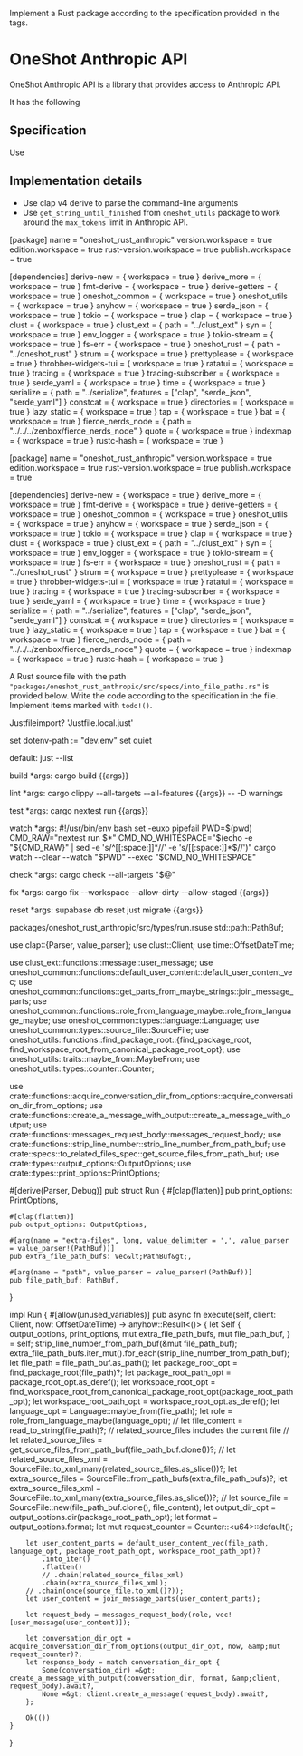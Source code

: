 Implement a Rust package according to the specification provided in the <readme> tags.


# OneShot Anthropic API

OneShot Anthropic API is a library that provides access to Anthropic API.

It has the following

## Specification

Use

## Implementation details

* Use clap v4 derive to parse the command-line arguments
* Use `get_string_until_finished` from `oneshot_utils` package to work around the `max_tokens` limit in Anthropic API.


[package]
name = "oneshot_rust_anthropic"
version.workspace = true
edition.workspace = true
rust-version.workspace = true
publish.workspace = true

[dependencies]
derive-new = { workspace = true }
derive_more = { workspace = true }
fmt-derive = { workspace = true }
derive-getters = { workspace = true }
oneshot_common = { workspace = true }
oneshot_utils = { workspace = true }
anyhow = { workspace = true }
serde_json = { workspace = true }
tokio = { workspace = true }
clap = { workspace = true }
clust = { workspace = true }
clust_ext = { path = "../clust_ext" }
syn = { workspace = true }
env_logger = { workspace = true }
tokio-stream = { workspace = true }
fs-err = { workspace = true }
oneshot_rust = { path = "../oneshot_rust" }
strum = { workspace = true }
prettyplease = { workspace = true }
throbber-widgets-tui = { workspace = true }
ratatui = { workspace = true }
tracing = { workspace = true }
tracing-subscriber = { workspace = true }
serde_yaml = { workspace = true }
time = { workspace = true }
serialize = { path = "../serialize", features = ["clap", "serde_json", "serde_yaml"] }
constcat = { workspace = true }
directories = { workspace = true }
lazy_static = { workspace = true }
tap = { workspace = true }
bat = { workspace = true }
fierce_nerds_node = { path = "../../../zenbox/fierce_nerds_node" }
quote = { workspace = true }
indexmap = { workspace = true }
rustc-hash = { workspace = true }


[package]
name = "oneshot_rust_anthropic"
version.workspace = true
edition.workspace = true
rust-version.workspace = true
publish.workspace = true

[dependencies]
derive-new = { workspace = true }
derive_more = { workspace = true }
fmt-derive = { workspace = true }
derive-getters = { workspace = true }
oneshot_common = { workspace = true }
oneshot_utils = { workspace = true }
anyhow = { workspace = true }
serde_json = { workspace = true }
tokio = { workspace = true }
clap = { workspace = true }
clust = { workspace = true }
clust_ext = { path = "../clust_ext" }
syn = { workspace = true }
env_logger = { workspace = true }
tokio-stream = { workspace = true }
fs-err = { workspace = true }
oneshot_rust = { path = "../oneshot_rust" }
strum = { workspace = true }
prettyplease = { workspace = true }
throbber-widgets-tui = { workspace = true }
ratatui = { workspace = true }
tracing = { workspace = true }
tracing-subscriber = { workspace = true }
serde_yaml = { workspace = true }
time = { workspace = true }
serialize = { path = "../serialize", features = ["clap", "serde_json", "serde_yaml"] }
constcat = { workspace = true }
directories = { workspace = true }
lazy_static = { workspace = true }
tap = { workspace = true }
bat = { workspace = true }
fierce_nerds_node = { path = "../../../zenbox/fierce_nerds_node" }
quote = { workspace = true }
indexmap = { workspace = true }
rustc-hash = { workspace = true }


A Rust source file with the path `"packages/oneshot_rust_anthropic/src/specs/into_file_paths.rs"` is provided below. Write the code according to the specification in the file. Implement items marked with `todo!()`.

<?xml version="1.0" encoding="UTF-8"?><SourceFile><path_buf>Justfile</path_buf><content>import? 'Justfile.local.just'

set dotenv-path := "dev.env"
set quiet

default:
  just --list

build *args:
  cargo build {{args}}

lint *args:
  cargo clippy --all-targets --all-features {{args}} -- -D warnings

test *args:
  cargo nextest run {{args}}

watch *args:
  #!/usr/bin/env bash
  set -euxo pipefail
  PWD=$(pwd)
  CMD_RAW="nextest run $*"
  CMD_NO_WHITESPACE="$(echo -e "${CMD_RAW}" | sed -e 's/^[[:space:]]*//' -e 's/[[:space:]]*$//')"
  cargo watch --clear --watch "$PWD" --exec "$CMD_NO_WHITESPACE"

check *args:
  cargo check --all-targets "$@"

fix *args:
  cargo fix --workspace --allow-dirty --allow-staged {{args}}

reset *args:
  supabase db reset
  just migrate {{args}}
</content></SourceFile>

<?xml version="1.0" encoding="UTF-8"?><SourceFile><path_buf>packages/oneshot_rust_anthropic/src/types/run.rs</path_buf><content>use std::path::PathBuf;

use clap::{Parser, value_parser};
use clust::Client;
use time::OffsetDateTime;

use clust_ext::functions::message::user_message;
use oneshot_common::functions::default_user_content::default_user_content_vec;
use oneshot_common::functions::get_parts_from_maybe_strings::join_message_parts;
use oneshot_common::functions::role_from_language_maybe::role_from_language_maybe;
use oneshot_common::types::language::Language;
use oneshot_common::types::source_file::SourceFile;
use oneshot_utils::functions::find_package_root::{find_package_root, find_workspace_root_from_canonical_package_root_opt};
use oneshot_utils::traits::maybe_from::MaybeFrom;
use oneshot_utils::types::counter::Counter;

use crate::functions::acquire_conversation_dir_from_options::acquire_conversation_dir_from_options;
use crate::functions::create_a_message_with_output::create_a_message_with_output;
use crate::functions::messages_request_body::messages_request_body;
use crate::functions::strip_line_number::strip_line_number_from_path_buf;
use crate::specs::to_related_files_spec::get_source_files_from_path_buf;
use crate::types::output_options::OutputOptions;
use crate::types::print_options::PrintOptions;

#[derive(Parser, Debug)]
pub struct Run {
    #[clap(flatten)]
    pub print_options: PrintOptions,

    #[clap(flatten)]
    pub output_options: OutputOptions,

    #[arg(name = "extra-files", long, value_delimiter = ',', value_parser = value_parser!(PathBuf))]
    pub extra_file_path_bufs: Vec&lt;PathBuf&gt;,

    #[arg(name = "path", value_parser = value_parser!(PathBuf))]
    pub file_path_buf: PathBuf,
}

impl Run {
    #[allow(unused_variables)]
    pub async fn execute(self, client: Client, now: OffsetDateTime) -&gt; anyhow::Result&lt;()&gt; {
        let Self {
            output_options,
            print_options,
            mut extra_file_path_bufs,
            mut file_path_buf,
        } = self;
        strip_line_number_from_path_buf(&amp;mut file_path_buf);
        extra_file_path_bufs.iter_mut().for_each(strip_line_number_from_path_buf);
        let file_path = file_path_buf.as_path();
        let package_root_opt = find_package_root(file_path)?;
        let package_root_path_opt = package_root_opt.as_deref();
        let workspace_root_opt = find_workspace_root_from_canonical_package_root_opt(package_root_path_opt);
        let workspace_root_path_opt = workspace_root_opt.as_deref();
        let language_opt = Language::maybe_from(file_path);
        let role = role_from_language_maybe(language_opt);
        // let file_content = read_to_string(file_path)?;
        // related_source_files includes the current file
        // let related_source_files = get_source_files_from_path_buf(file_path_buf.clone())?;
        // let related_source_files_xml = SourceFile::to_xml_many(related_source_files.as_slice())?;
        let extra_source_files = SourceFile::from_path_bufs(extra_file_path_bufs)?;
        let extra_source_files_xml = SourceFile::to_xml_many(extra_source_files.as_slice())?;
        // let source_file = SourceFile::new(file_path_buf.clone(), file_content);
        let output_dir_opt = output_options.dir(package_root_path_opt);
        let format = output_options.format;
        let mut request_counter = Counter::&lt;u64&gt;::default();

        let user_content_parts = default_user_content_vec(file_path, language_opt, package_root_path_opt, workspace_root_path_opt)?
            .into_iter()
            .flatten()
            // .chain(related_source_files_xml)
            .chain(extra_source_files_xml);
        // .chain(once(source_file.to_xml()?));
        let user_content = join_message_parts(user_content_parts);

        let request_body = messages_request_body(role, vec![user_message(user_content)]);

        let conversation_dir_opt = acquire_conversation_dir_from_options(output_dir_opt, now, &amp;mut request_counter)?;
        let response_body = match conversation_dir_opt {
            Some(conversation_dir) =&gt; create_a_message_with_output(conversation_dir, format, &amp;client, request_body).await?,
            None =&gt; client.create_a_message(request_body).await?,
        };

        Ok(())
    }
}
</content></SourceFile>